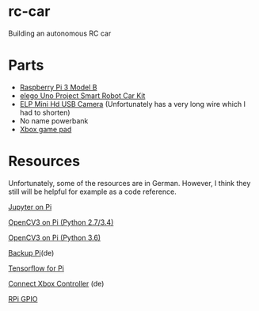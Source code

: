 # rc-car
Building an autonomous RC car

# Parts
* [Raspberry Pi 3 Model B](https://www.amazon.com/Raspberry-Pi-RASPBERRYPI3-MODB-1GB-Model-Motherboard/dp/B01CD5VC92/ref=sr_1_2?s=pc&ie=UTF8&qid=1486413487&sr=1-2&keywords=raspberry+pi+3)
* [elego Uno Project Smart Robot Car Kit](https://www.amazon.com/Elegoo-Four-wheel-Ultrasonic-Intelligent-Educational/dp/B01DPH0SWY) 
* [ELP Mini Hd USB Camera](https://www.amazon.com/ELP-Megapixel-Supports-android-windows/dp/B00VFQK1Q6/ref=sr_1_5?s=pc&ie=UTF8&qid=1486413525&sr=1-5&keywords=usb+camera+elp) (Unfortunately has a very long wire which I had to shorten)
* No name powerbank
* [Xbox game pad](https://www.amazon.com/Microsoft-Wireless-Controller-Windows-Console/dp/B004QRKWKQ/ref=sr_1_1?s=videogames&ie=UTF8&qid=1486414035&sr=1-1&keywords=xbox+gamepad+wireless)

# Resources
Unfortunately, some of the resources are in German. However, I think they still will be helpful for example as a code reference.

[Jupyter on Pi](http://makeyourownneuralnetwork.blogspot.de/2016/03/ipython-neural-networks-on-raspberry-pi.html)

[OpenCV3 on Pi (Python 2.7/3.4)](http://www.pyimagesearch.com/2016/04/18/install-guide-raspberry-pi-3-raspbian-jessie-opencv-3/)

[OpenCV3 on Pi (Python 3.6)](https://www.scivision.co/anaconda-python-opencv3/)

[Backup Pi](https://raspberry.tips/raspberrypi-einsteiger/raspberry-pi-datensicherung-erstellen/)(de)

[Tensorflow for Pi](https://github.com/tensorflow/tensorflow/tree/master/tensorflow/contrib/pi_examples/)

[Connect Xbox Controller](https://tutorials-raspberrypi.de/raspberry-pi-xbox-360-controller-steuern/) (de)

[RPi GPIO](https://sourceforge.net/p/raspberry-gpio-python/wiki/install/)
